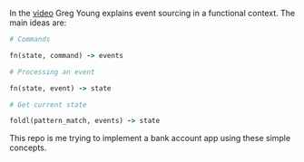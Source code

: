 In the [video](https://www.youtube.com/watch?v=kZL41SMXWdM) Greg Young explains event sourcing in a functional context. The main ideas are:

```ruby
# Commands

fn(state, command) -> events

# Processing an event

fn(state, event) -> state

# Get current state

foldl(pattern_match, events) -> state
```

This repo is me trying to implement a bank account app using these simple concepts.
